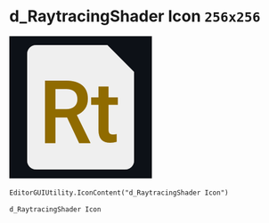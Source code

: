 # d_RaytracingShader Icon `256x256`
<img src="/img/d_RaytracingShader%20Icon.png" width=256 height=256>

``` CSharp
EditorGUIUtility.IconContent("d_RaytracingShader Icon")
```
```
d_RaytracingShader Icon
```
